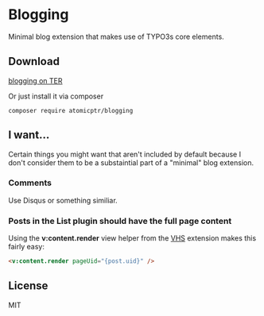 # Blogging

Minimal blog extension that makes use of TYPO3s core elements.

## Download

[blogging on TER](https://extensions.typo3.org/extension/blogging/)

Or just install it via composer

```
composer require atomicptr/blogging
```

## I want...

Certain things you might want that aren't included by default because I don't consider them to be a substaintial part of a "minimal" blog extension.

### Comments

Use Disqus or something similiar.

### Posts in the List plugin should have the full page content

Using the **v:content.render** view helper from the [VHS](https://extensions.typo3.org/extension/vhs/) extension makes this fairly easy:

```html
<v:content.render pageUid="{post.uid}" />
```

## License

MIT
